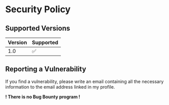 # Security Policy

## Supported Versions

| Version | Supported          |
|---------|--------------------|
| 1.0     | :white_check_mark: |

## Reporting a Vulnerability

If you find a vulnerability, please write an email containing all the necessary information to the email address linked
in my profile.

**! There is no Bug Bounty program !**

